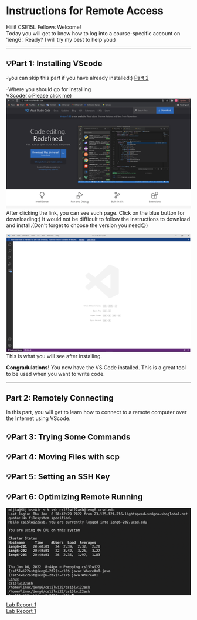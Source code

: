 # Instructions for Remote Access

Hiiii! CSE15L Fellows Welcome! \
Today you will get to know how to log into a course-specific account on 'ieng6'. Ready?
I will try my best to help you:)

___

## 💡Part 1: Installing VScode
-you can skip this part if you have already installed:)
[Part 2](#Part-2:-Remotely-Connecting)


-Where you should go for installing\
[VScode](https://code.visualstudio.com/)(☺️Please click me)
![image](LabReport1.png)
After clicking the link, you can see such page. Click on the blue button for downloading:) It would not be difficult to follow the instructions to download and install.(Don't forget to choose the version you need😉)

![image](LabReport2.png)
This is what you will see after installing.

**Congradulations!** You now have the VS Code installed. This is a great tool to be used when you want to write code.

---

## Part 2: Remotely Connecting
In this part, you will get to learn how to connect to a remote computer over the Internet using VScode.

## 💡Part 3: Trying Some Commands
## 💡Part 4: Moving Files with scp
## 💡Part 5: Setting an SSH Key
## 💡Part 6: Optimizing Remote Running


![image](Markdown.png)

[Lab Report 1](lab-report-1-week-2.html)\
[Lab Report 1](https://m1ma0314.github.io/cse15l-lab-reports/lab-report-1-week-2.html)

